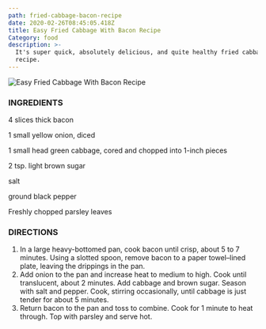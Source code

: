```yaml
---
path: fried-cabbage-bacon-recipe
date: 2020-02-26T08:45:05.418Z
title: Easy Fried Cabbage With Bacon Recipe
Category: food
description: >-
  It's super quick, absolutely delicious, and quite healthy fried cabbage
  recipe.
---
```

![Easy Fried Cabbage With Bacon Recipe](/assets/201301-r-xl-sauteed-cabbage-and-bacon.jpg "Easy Fried Cabbage With Bacon Recipe")

### INGREDIENTS

4 slices thick bacon

1 small yellow onion, diced

1 small head green cabbage, cored and chopped into 1-inch pieces

2 tsp. light brown sugar

salt

ground black pepper

Freshly chopped parsley leaves

### DIRECTIONS

1. In a large heavy-bottomed pan, cook bacon until crisp, about 5 to 7 minutes. Using a slotted spoon, remove bacon to a paper towel–lined plate, leaving the drippings in the pan.
2. Add onion to the pan and increase heat to medium to high. Cook until translucent, about 2 minutes. Add cabbage and brown sugar. Season with salt and pepper. Cook, stirring occasionally, until cabbage is just tender for about 5 minutes.
3. Return bacon to the pan and toss to combine. Cook for 1 minute to heat through. Top with parsley and serve hot.
